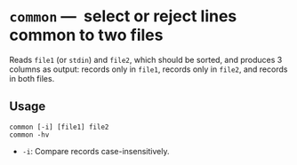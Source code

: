# `common` —  select or reject lines common to two files

Reads `file1` (or `stdin`) and `file2`, which should be sorted, and produces 3 columns as output: records only in `file1`, records only in `file2`, and records in both files.

## Usage

```
common [-i] [file1] file2
common -hv
```

* `-i`: Compare records case-insensitively.
